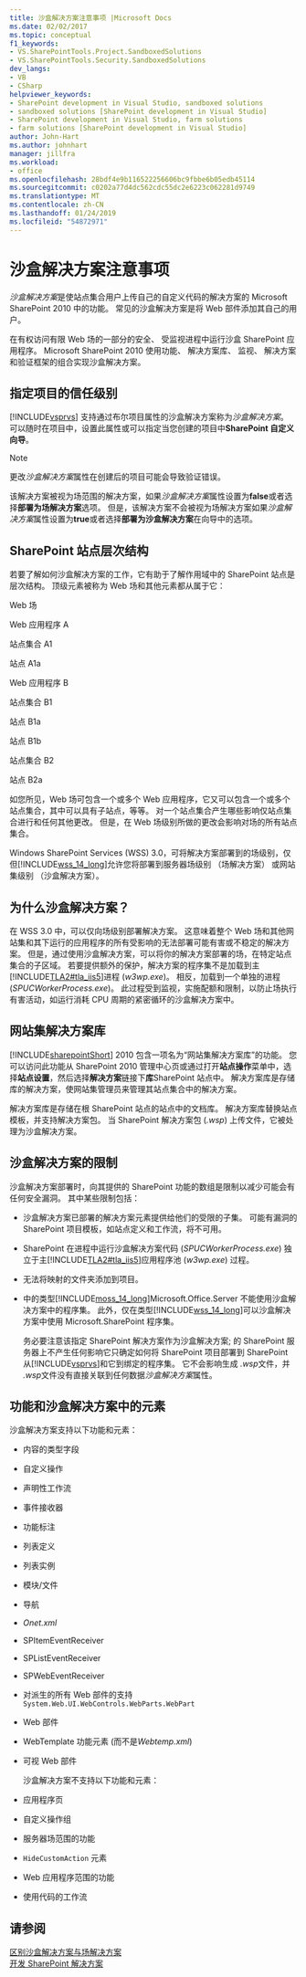 ```yaml
---
title: 沙盒解决方案注意事项 |Microsoft Docs
ms.date: 02/02/2017
ms.topic: conceptual
f1_keywords:
- VS.SharePointTools.Project.SandboxedSolutions
- VS.SharePointTools.Security.SandboxedSolutions
dev_langs:
- VB
- CSharp
helpviewer_keywords:
- SharePoint development in Visual Studio, sandboxed solutions
- sandboxed solutions [SharePoint development in Visual Studio]
- SharePoint development in Visual Studio, farm solutions
- farm solutions [SharePoint development in Visual Studio]
author: John-Hart
ms.author: johnhart
manager: jillfra
ms.workload:
- office
ms.openlocfilehash: 28bdf4e9b116522256606bc9fbbe6b05edb45114
ms.sourcegitcommit: c0202a77d4dc562cdc55dc2e6223c062281d9749
ms.translationtype: MT
ms.contentlocale: zh-CN
ms.lasthandoff: 01/24/2019
ms.locfileid: "54872971"
---
```

# <a name="sandboxed-solution-considerations"></a>沙盒解决方案注意事项
  *沙盒解决方案*是使站点集合用户上传自己的自定义代码的解决方案的 Microsoft SharePoint 2010 中的功能。 常见的沙盒解决方案是将 Web 部件添加其自己的用户。  
  
 在有权访问有限 Web 场的一部分的安全、 受监视进程中运行沙盒 SharePoint 应用程序。 Microsoft SharePoint 2010 使用功能、 解决方案库、 监视、 解决方案和验证框架的组合实现沙盒解决方案。  
  
## <a name="specify-project-trust-level"></a>指定项目的信任级别
 [!INCLUDE[vsprvs](../sharepoint/includes/vsprvs-md.md)] 支持通过布尔项目属性的沙盒解决方案称为*沙盒解决方案*。 可以随时在项目中，设置此属性或可以指定当您创建的项目中**SharePoint 自定义向导**。  
  
> [!NOTE]  
>  更改*沙盒解决方案*属性在创建后的项目可能会导致验证错误。  
  
 该解决方案被视为场范围的解决方案，如果*沙盒解决方案*属性设置为**false**或者选择**部署为场解决方案**选项。 但是，该解决方案不会被视为场解决方案如果*沙盒解决方案*属性设置为**true**或者选择**部署为沙盒解决方案**在向导中的选项。  
  
## <a name="sharepoint-site-hierarchy"></a>SharePoint 站点层次结构
 若要了解如何沙盒解决方案的工作，它有助于了解作用域中的 SharePoint 站点是层次结构。 顶级元素被称为 Web 场和其他元素都从属于它：  
  
 Web 场  
  
 Web 应用程序 A  
  
 站点集合 A1  
  
 站点 A1a  
  
 Web 应用程序 B  
  
 站点集合 B1  
  
 站点 B1a  
  
 站点 B1b  
  
 站点集合 B2  
  
 站点 B2a  
  
 如您所见，Web 场可包含一个或多个 Web 应用程序，它又可以包含一个或多个站点集合，其中可以具有子站点，等等。 对一个站点集合产生哪些影响仅站点集合进行和任何其他更改。 但是，在 Web 场级别所做的更改会影响对场的所有站点集合。  
  
 Windows SharePoint Services (WSS) 3.0，可将解决方案部署到的场级别，仅但[!INCLUDE[wss_14_long](../sharepoint/includes/wss-14-long-md.md)]允许您将部署到服务器场级别 （场解决方案） 或网站集级别 （沙盒解决方案）。  
  
## <a name="why-sandboxed-solutions"></a>为什么沙盒解决方案？
 在 WSS 3.0 中，可以仅向场级别部署解决方案。 这意味着整个 Web 场和其他网站集和其下运行的应用程序的所有受影响的无法部署可能有害或不稳定的解决方案。 但是，通过使用沙盒解决方案，可以将你的解决方案部署的场，在特定站点集合的子区域。 若要提供额外的保护，解决方案的程序集不是加载到主[!INCLUDE[TLA2#tla_iis5](../sharepoint/includes/tla2sharptla-iis5-md.md)]进程 (*w3wp.exe*)。 相反，加载到一个单独的进程 (*SPUCWorkerProcess.exe*)。 此过程受到监视，实施配额和限制，以防止场执行有害活动，如运行消耗 CPU 周期的紧密循环的沙盒解决方案中。  
  
## <a name="site-collection-solution-gallery"></a>网站集解决方案库
 [!INCLUDE[sharepointShort](../sharepoint/includes/sharepointshort-md.md)] 2010 包含一项名为“网站集解决方案库”的功能。 您可以访问此功能从 SharePoint 2010 管理中心页或通过打开**站点操作**菜单中，选择**站点设置**，然后选择**解决方案**链接下**库**SharePoint 站点中。 解决方案库是存储库的解决方案，使网站集管理员来管理其站点集合中的解决方案。  
  
 解决方案库是存储在根 SharePoint 站点的站点中的文档库。 解决方案库替换站点模板，并支持解决方案包。 当 SharePoint 解决方案包 (*.wsp*) 上传文件，它被处理为沙盒解决方案。  
  
## <a name="sandboxed-solution-limitations"></a>沙盒解决方案的限制
 沙盒解决方案部署时，向其提供的 SharePoint 功能的数组是限制以减少可能会有任何安全漏洞。 其中某些限制包括：  
  
- 沙盒解决方案已部署的解决方案元素提供给他们的受限的子集。 可能有漏洞的 SharePoint 项目模板，如站点定义和工作流，将不可用。  
  
- SharePoint 在进程中运行沙盒解决方案代码 (*SPUCWorkerProcess.exe*) 独立于主[!INCLUDE[TLA2#tla_iis5](../sharepoint/includes/tla2sharptla-iis5-md.md)]应用程序池 (*w3wp.exe*) 过程。  
  
- 无法将映射的文件夹添加到项目。  
  
- 中的类型[!INCLUDE[moss_14_long](../sharepoint/includes/moss-14-long-md.md)]Microsoft.Office.Server 不能使用沙盒解决方案中的程序集。 此外，仅在类型[!INCLUDE[wss_14_long](../sharepoint/includes/wss-14-long-md.md)]可以沙盒解决方案中使用 Microsoft.SharePoint 程序集。  
  
  务必要注意该指定 SharePoint 解决方案作为沙盒解决方案; 的 SharePoint 服务器上不产生任何影响它只确定如何将 SharePoint 项目部署到 SharePoint 从[!INCLUDE[vsprvs](../sharepoint/includes/vsprvs-md.md)]和它到绑定的程序集。 它不会影响生成 *.wsp*文件，并 *.wsp*文件没有直接关联到任何数据*沙盒解决方案*属性。  
  
## <a name="capabilities-and-elements-in-sandboxed-solutions"></a>功能和沙盒解决方案中的元素
 沙盒解决方案支持以下功能和元素：  
  
- 内容的类型字段  
  
- 自定义操作  
  
- 声明性工作流  
  
- 事件接收器  
  
- 功能标注  
  
- 列表定义  
  
- 列表实例  
  
- 模块/文件  
  
- 导航  
  
- *Onet.xml*  
  
- SPItemEventReceiver  
  
- SPListEventReceiver  
  
- SPWebEventReceiver  
  
- 对派生的所有 Web 部件的支持 `System.Web.UI.WebControls.WebParts.WebPart`  
  
- Web 部件  
  
- WebTemplate 功能元素 (而不是*Webtemp.xml*)  
  
- 可视 Web 部件  
  
  沙盒解决方案不支持以下功能和元素：  
  
- 应用程序页  
  
- 自定义操作组  
  
- 服务器场范围的功能  
  
- `HideCustomAction` 元素  
  
- Web 应用程序范围的功能  
  
- 使用代码的工作流  
  
## <a name="see-also"></a>请参阅
 [区别沙盒解决方案与场解决方案](../sharepoint/differences-between-sandboxed-and-farm-solutions.md)   
 [开发 SharePoint 解决方案](../sharepoint/developing-sharepoint-solutions.md)  
